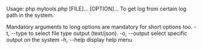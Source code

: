 Usage: php mytools.php [FILE]... [OPTION]...
To get log from certain log path in the system.

Mandatory arguments to long options are mandatory for short options too.
-t, --type                 to select file type output (text/json).
-o, --output               select specific output on the system
-h, --help                 display help menu
